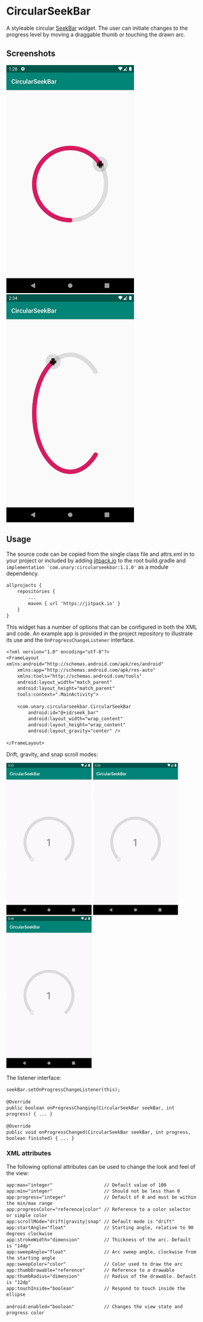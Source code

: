 # CircularSeekBar
A styleable circular [SeekBar](https://developer.android.com/reference/android/widget/SeekBar) widget. The user can initiate changes to the progress level by moving a draggable thumb or touching the drawn arc.
 
## Screenshots
<img src="/art/screenshot-default.png" alt="Screenshot" height=600> <img src="/art/screenshot-arc.png" alt="Screenshot" height=600>
 
## Usage
The source code can be copied from the single class file and attrs.xml in to your project or included by adding [jitpack.io](https://jitpack.io/#com.unary/circularseekbar) to the root build.gradle and `implementation 'com.unary:circularseekbar:1.1.0'` as a module dependency.
```
allprojects {
    repositories {
        ...
        maven { url 'https://jitpack.io' }
    }
}
```
This widget has a number of options that can be configured in both the XML and code. An example app is provided in the project repository to illustrate its use and the `OnProgressChangeListener` interface.
```
<?xml version="1.0" encoding="utf-8"?>
<FrameLayout xmlns:android="http://schemas.android.com/apk/res/android"
    xmlns:app="http://schemas.android.com/apk/res-auto"
    xmlns:tools="http://schemas.android.com/tools"
    android:layout_width="match_parent"
    android:layout_height="match_parent"
    tools:context=".MainActivity">

    <com.unary.circularseekbar.CircularSeekBar
        android:id="@+id/seek_bar"
        android:layout_width="wrap_content"
        android:layout_height="wrap_content"
        android:layout_gravity="center" />

</FrameLayout>
```
Drift, gravity, and snap scroll modes:

<img src="/art/screenshot-drift.gif" alt="Screenshot" height=400> <img src="/art/screenshot-gravity.gif" alt="Screenshot" height=400> <img src="/art/screenshot-snap.gif" alt="Screenshot" height=400>

The listener interface:
```
seekBar.setOnProgressChangeListener(this);

@Override
public boolean onProgressChanging(CircularSeekBar seekBar, int progress) { ... }

@Override
public void onProgressChanged(CircularSeekBar seekBar, int progress, boolean finished) { ... }
```

### XML attributes
The following optional attributes can be used to change the look and feel of the view:
```
app:max="integer"                   // Default value of 100
app:min="integer"                   // Should not be less than 0
app:progress="integer"              // Default of 0 and must be within the min/max range
app:progressColor="reference|color" // Reference to a color selector or simple color
app:scrollMode="drift|gravity|snap" // Default mode is "drift"
app:startAngle="float"              // Starting angle, relative to 90 degrees clockwise
app:strokeWidth="dimension"         // Thickness of the arc. Default is "14dp"
app:sweepAngle="float"              // Arc sweep angle, clockwise from the starting angle
app:sweepColor="color"              // Color used to draw the arc
app:thumbDrawable="reference"       // Reference to a drawable
app:thumbRadius="dimension"         // Radius of the drawable. Default is "12dp"
app:touchInside="boolean"           // Respond to touch inside the ellipse

android:enabled="boolean"           // Changes the view state and progress color
```
